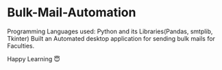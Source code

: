 # Bulk-Mail-Automation
Programming Languages used: Python and its Libraries(Pandas, smtplib, Tkinter)
Built an Automated desktop application for sending bulk mails for Faculties.

Happy Learning 😇
